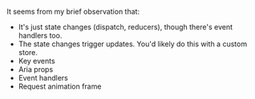 It seems from my brief observation that:

- It's just state changes (dispatch, reducers), though there's event handlers too.
- The state changes trigger updates. You'd likely do this with a custom store.
- Key events
- Aria props
- Event handlers
- Request animation frame
